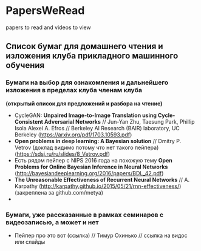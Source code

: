 # PapersWeRead
papers to read and videos to view

## Список бумаг для домашнего чтения и изложения клуба прикладного машинного обучения

### Бумаги на выбор для ознакомления и дальнейшего изложения в пределах клуба членам клуба 
**(открытый список для предложений и разбора на чтение)**

- CycleGAN: **Unpaired Image-to-Image Translation using Cycle-Consistent Adversarial Networks** // Jun-Yan Zhu, Taesung Park, Phillip Isola Alexei A. Efros // Berkeley AI Research (BAIR) laboratory, UC Berkeley (https://arxiv.org/pdf/1703.10593.pdf)
- **Open problems in deep learning: A Bayesian solution** // Dmitry P. Vetrov (доклад видимо потому что нет такого пейпера) (https://sdsj.ru/ru/slides/8_Vetrov.pdf)
- Есть рядом пейпер с NIPS 2016 года на похожую тему **Open Problems for Online Bayesian Inference in
Neural Networks** (http://bayesiandeeplearning.org/2016/papers/BDL_42.pdf)
- **The Unreasonable Effectiveness of Recurrent Neural Networks** // A. Karpathy (http://karpathy.github.io/2015/05/21/rnn-effectiveness/) (закреплена за github.com/metya)
- 



### Бумаги, уже рассказанные в рамках семинаров с видеозаписью, а может и нет

- Пейпер про это вот (ссылка) // Тимур Охинько // ссылка на видос или слайды
